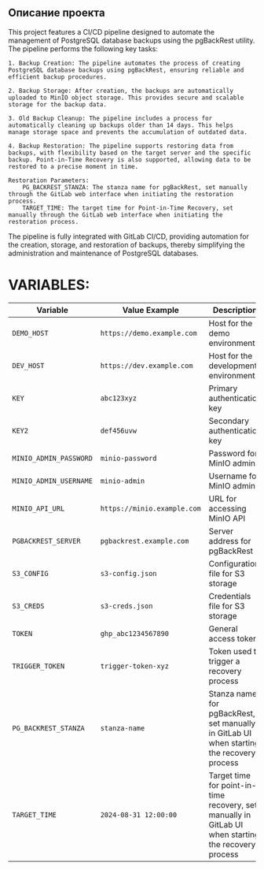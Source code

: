 
## Описание проекта

This project features a CI/CD pipeline designed to automate the management of PostgreSQL database backups using the pgBackRest utility. The pipeline performs the following key tasks:

    1. Backup Creation: The pipeline automates the process of creating PostgreSQL database backups using pgBackRest, ensuring reliable and efficient backup procedures.

    2. Backup Storage: After creation, the backups are automatically uploaded to MinIO object storage. This provides secure and scalable storage for the backup data.

    3. Old Backup Cleanup: The pipeline includes a process for automatically cleaning up backups older than 14 days. This helps manage storage space and prevents the accumulation of outdated data.

    4. Backup Restoration: The pipeline supports restoring data from backups, with flexibility based on the target server and the specific backup. Point-in-Time Recovery is also supported, allowing data to be restored to a precise moment in time.

    Restoration Parameters:
        PG_BACKREST_STANZA: The stanza name for pgBackRest, set manually through the GitLab web interface when initiating the restoration process.
        TARGET_TIME: The target time for Point-in-Time Recovery, set manually through the GitLab web interface when initiating the restoration process.

The pipeline is fully integrated with GitLab CI/CD, providing automation for the creation, storage, and restoration of backups, thereby simplifying the administration and maintenance of PostgreSQL databases.

# VARIABLES:

| Variable              | Value Example            | Description                                 |
|-----------------------|--------------------------|---------------------------------------------|
| `DEMO_HOST`           | `https://demo.example.com`| Host for the demo environment               |
| `DEV_HOST`            | `https://dev.example.com` | Host for the development environment        |
| `KEY`                 | `abc123xyz`               | Primary authentication key                  |
| `KEY2`                | `def456uvw`               | Secondary authentication key                |
| `MINIO_ADMIN_PASSWORD`| `minio-password`          | Password for MinIO admin                    |
| `MINIO_ADMIN_USERNAME`| `minio-admin`             | Username for MinIO admin                    |
| `MINIO_API_URL`       | `https://minio.example.com`| URL for accessing MinIO API                 |
| `PGBACKREST_SERVER`   | `pgbackrest.example.com`  | Server address for pgBackRest               |
| `S3_CONFIG`           | `s3-config.json`          | Configuration file for S3 storage           |
| `S3_CREDS`            | `s3-creds.json`           | Credentials file for S3 storage             |
| `TOKEN`               | `ghp_abc1234567890`       | General access token                        |
| `TRIGGER_TOKEN`       | `trigger-token-xyz`       | Token used to trigger a recovery process    |
| `PG_BACKREST_STANZA`  | `stanza-name`             | Stanza name for pgBackRest, set manually in GitLab UI when starting the recovery process |
| `TARGET_TIME`         | `2024-08-31 12:00:00`     | Target time for point-in-time recovery, set manually in GitLab UI when starting the recovery process |
